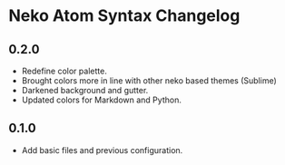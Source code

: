 
# Neko Atom Syntax Changelog #

## 0.2.0 ##

- Redefine color palette.
- Brought colors more in line with other neko based themes (Sublime)
- Darkened background and gutter.
- Updated colors for Markdown and Python.

## 0.1.0 ##

- Add basic files and previous configuration.
